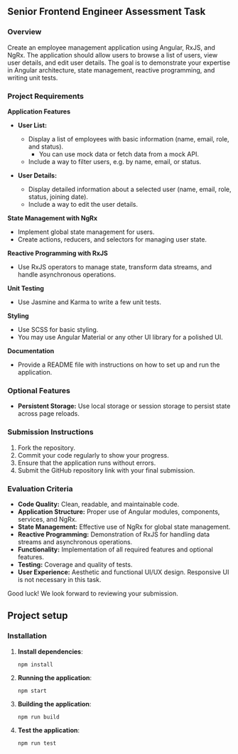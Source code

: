 ## Senior Frontend Engineer Assessment Task

### **Overview**

Create an employee management application using Angular, RxJS, and NgRx. The application should allow users to browse a list of
users, view user details, and edit user details. The goal is to demonstrate your expertise in Angular architecture,
state management, reactive programming, and writing unit tests.

### **Project Requirements**

**Application Features**

- **User List:**
  - Display a list of employees with basic information (name, email, role, and status).
    - You can use mock data or fetch data from a mock API.
  - Include a way to filter users, e.g. by name, email, or status.

- **User Details:**
  - Display detailed information about a selected user (name, email, role, status, joining date).
  - Include a way to edit the user details.

**State Management with NgRx**

- Implement global state management for users.
- Create actions, reducers, and selectors for managing user state.

**Reactive Programming with RxJS**

- Use RxJS operators to manage state, transform data streams, and handle asynchronous operations.

**Unit Testing**

- Use Jasmine and Karma to write a few unit tests.

**Styling**

- Use SCSS for basic styling.
- You may use Angular Material or any other UI library for a polished UI.

**Documentation**

- Provide a README file with instructions on how to set up and run the application.

### **Optional Features**

- **Persistent Storage:** Use local storage or session storage to persist state across page reloads.

### **Submission Instructions**

1. Fork the repository.
2. Commit your code regularly to show your progress.
3. Ensure that the application runs without errors.
4. Submit the GitHub repository link with your final submission.

### **Evaluation Criteria**

- **Code Quality:** Clean, readable, and maintainable code.
- **Application Structure:** Proper use of Angular modules, components, services, and NgRx.
- **State Management:** Effective use of NgRx for global state management.
- **Reactive Programming:** Demonstration of RxJS for handling data streams and asynchronous operations.
- **Functionality:** Implementation of all required features and optional features.
- **Testing:** Coverage and quality of tests.
- **User Experience:** Aesthetic and functional UI/UX design. Responsive UI is not necessary in this task.

Good luck! We look forward to reviewing your submission.

## Project setup

### **Installation**

1. **Install dependencies**:

   ```
   npm install
   ```
2. **Running the application**:

   ```
   npm start
   ```
3. **Building the application**:

   ```
   npm run build
   ```
4. **Test the application**:

   ```
   npm run test
   ```